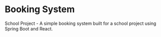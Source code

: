 # Booking System
School Project - A simple booking system built for a school project using Spring Boot and React. 
